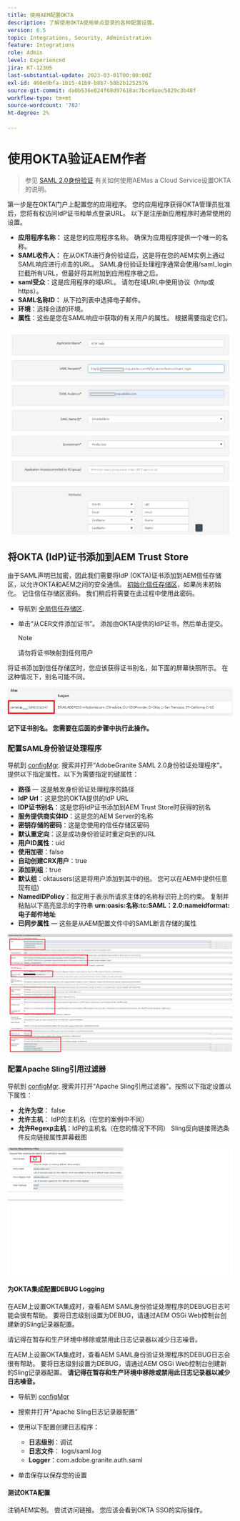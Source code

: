 ```yaml
---
title: 使用AEM配置OKTA
description: 了解使用OKTA使用单点登录的各种配置设置。
version: 6.5
topic: Integrations, Security, Administration
feature: Integrations
role: Admin
level: Experienced
jira: KT-12305
last-substantial-update: 2023-03-01T00:00:00Z
exl-id: 460e9bfa-1b15-41b9-b8b7-58b2b1252576
source-git-commit: da0b536e824f68d97618ac7bce9aec5829c3b48f
workflow-type: tm+mt
source-wordcount: '782'
ht-degree: 2%

---
```


# 使用OKTA验证AEM作者

> 参见 [SAML 2.0身份验证](https://experienceleague.adobe.com/docs/experience-manager-learn/cloud-service/authentication/saml-2-0.html) 有关如何使用AEMas a Cloud Service设置OKTA的说明。

第一步是在OKTA门户上配置您的应用程序。 您的应用程序获得OKTA管理员批准后，您将有权访问IdP证书和单点登录URL。 以下是注册新应用程序时通常使用的设置。

* **应用程序名称：** 这是您的应用程序名称。 确保为应用程序提供一个唯一的名称。
* **SAML收件人：** 在从OKTA进行身份验证后，这是将在您的AEM实例上通过SAML响应进行点击的URL。 SAML身份验证处理程序通常会使用/saml_login拦截所有URL，但最好将其附加到应用程序根之后。
* **saml受众**：这是应用程序的域URL。 请勿在域URL中使用协议（http或https）。
* **SAML名称ID：** 从下拉列表中选择电子邮件。
* **环境**：选择合适的环境。
* **属性**：这些是您在SAML响应中获取的有关用户的属性。 根据需要指定它们。


![okta-application](assets/okta-app-settings-blurred.PNG)


## 将OKTA (IdP)证书添加到AEM Trust Store

由于SAML声明已加密，因此我们需要将IdP (OKTA)证书添加到AEM信任存储区，以允许OKTA和AEM之间的安全通信。
[初始化信任存储区](http://localhost:4502/libs/granite/security/content/truststore.html)，如果尚未初始化。
记住信任存储区密码。 我们稍后将需要在此过程中使用此密码。

* 导航到 [全局信任存储区](http://localhost:4502/libs/granite/security/content/truststore.html).
* 单击“从CER文件添加证书”。 添加由OKTA提供的IdP证书，然后单击提交。

   >[!NOTE]
   >
   >请勿将证书映射到任何用户

将证书添加到信任存储区时，您应该获得证书别名，如下面的屏幕快照所示。 在这种情况下，别名可能不同。

![Certificate — 别名](assets/cert-alias.PNG)

**记下证书别名。 您需要在后面的步骤中执行此操作。**

### 配置SAML身份验证处理程序

导航到 [configMgr](http://localhost:4502/system/console/configMgr).
搜索并打开“AdobeGranite SAML 2.0身份验证处理程序”。
提供以下指定属性。以下为需要指定的键属性：

* **路径**  — 这是触发身份验证处理程序的路径
* **IdP Url**：这是您的OKTA提供的IdP URL
* **IDP证书别名**：这是您将IdP证书添加到AEM Trust Store时获得的别名
* **服务提供商实体ID**：这是您的AEM Server的名称
* **密钥存储的密码**：这是您使用的信任存储区密码
* **默认重定向**：这是成功身份验证时重定向到的URL
* **用户ID属性**：uid
* **使用加密**：false
* **自动创建CRX用户**：true
* **添加到组**：true
* **默认组**：oktausers(这是将用户添加到其中的组。 您可以在AEM中提供任意现有组)
* **NamedIDPolicy**：指定用于表示所请求主体的名称标识符上的约束。 复制并粘贴以下高亮显示的字符串 **urn:oasis:名称:tc:SAML：2.0:nameidformat:电子邮件地址**
* **已同步属性**  — 这些是从AEM配置文件中的SAML断言存储的属性

![saml-authentication-handler](assets/saml-authentication-settings-blurred.PNG)

### 配置Apache Sling引用过滤器

导航到 [configMgr](http://localhost:4502/system/console/configMgr).
搜索并打开“Apache Sling引用过滤器”。按照以下指定设置以下属性：

* **允许为空**： false
* **允许主机**： IdP的主机名（在您的案例中不同）
* **允许Regexp主机**：IdP的主机名（在您的情况下不同） Sling反向链接筛选条件反向链接属性屏幕截图

![referrer-filter](assets/okta-referrer.png)

#### 为OKTA集成配置DEBUG Logging

在AEM上设置OKTA集成时，查看AEM SAML身份验证处理程序的DEBUG日志可能会很有帮助。 要将日志级别设置为DEBUG，请通过AEM OSGi Web控制台创建新的Sling记录器配置。

请记得在暂存和生产环境中移除或禁用此日志记录器以减少日志噪音。

在AEM上设置OKTA集成时，查看AEM SAML身份验证处理程序的DEBUG日志会很有帮助。 要将日志级别设置为DEBUG，请通过AEM OSGi Web控制台创建新的Sling记录器配置。
**请记得在暂存和生产环境中移除或禁用此日志记录器以减少日志噪音。**
* 导航到 [configMgr](http://localhost:4502/system/console/configMgr)

* 搜索并打开“Apache Sling日志记录器配置”
* 使用以下配置创建日志程序：
   * **日志级别**：调试
   * **日志文件**： logs/saml.log
   * **Logger**：com.adobe.granite.auth.saml
* 单击保存以保存您的设置

#### 测试OKTA配置

注销AEM实例。 尝试访问链接。 您应该会看到OKTA SSO的实际操作。
